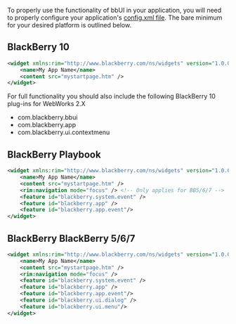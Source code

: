 To properly use the functionality of bbUI in your application, you will need to properly configure your application's 
[config.xml file](http://developer.blackberry.com/html5/documentation/ww_developing/working_with_config_xml_file_1866970_11.html).  The bare minimum for your desired platform is outlined below.

## BlackBerry 10
```xml
<widget xmlns:rim="http://www.blackberry.com/ns/widgets" version="1.0.0" xmlns="http://www.w3.org/ns/widgets">  
    <name>My App Name</name>
    <content src="mystartpage.htm" />
</widget>
```
For full functionality you should also include the following BlackBerry 10 plug-ins for WebWorks 2.X
* com.blackberry.bbui
* com.blackberry.app
* com.blackberry.ui.contextmenu

## BlackBerry Playbook
```xml
<widget xmlns:rim="http://www.blackberry.com/ns/widgets" version="1.0.0" xmlns="http://www.w3.org/ns/widgets">  
    <name>My App Name</name>
    <content src="mystartpage.htm" />
    <rim:navigation mode="focus" /> <!-- Only applies for BB5/6/7 -->
    <feature id="blackberry.system.event" />
    <feature id="blackberry.app" />
    <feature id="blackberry.app.event"/>
</widget>
```

## BlackBerry BlackBerry 5/6/7
```xml
<widget xmlns:rim="http://www.blackberry.com/ns/widgets" version="1.0.0" xmlns="http://www.w3.org/ns/widgets">  
    <name>My App Name</name>
    <content src="mystartpage.htm" />
    <rim:navigation mode="focus" /> 
    <feature id="blackberry.system.event" />
    <feature id="blackberry.app" />
    <feature id="blackberry.app.event"/>
    <feature id="blackberry.ui.dialog" />
    <feature id="blackberry.ui.menu"/>
</widget>
```
